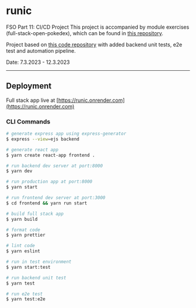 # runic

FSO Part 11: CI/CD Project
This project is accompanied by module exercises (full-stack-open-pokedex), which can be found in [this repository](https://github.com/aiotrope/full-stack-open-pokedex).

Project based on [this code repository](https://github.com/aiotrope/passlist) with added backend unit tests, e2e test and automation pipeline.

Date: 7.3.2023 - 12.3.2023

---

## Deployment

Full stack app live at [https://runic.onrender.com](https://runic.onrender.com)

### CLI Commands

```bash
# generate express app using express-generator
$ express --view=ejs backend

# generate react app
$ yarn create react-app frontend .

# run backend dev server at port:8000
$ yarn dev

# run production app at port:8000
$ yarn start

# run frontend dev server at port:3000
$ cd frontend && yarn run start

# build full stack app
$ yarn build

# format code
$ yarn prettier

# lint code
$ yarn eslint

# run in test environment
$ yarn start:test

# run backend unit test
$ yarn test

# run e2e test
$ yarn test:e2e

```


